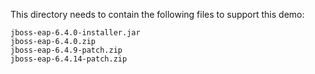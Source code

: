 
This directory needs to contain the following files to support this demo:

    jboss-eap-6.4.0-installer.jar
    jboss-eap-6.4.0.zip
    jboss-eap-6.4.9-patch.zip
    jboss-eap-6.4.14-patch.zip

